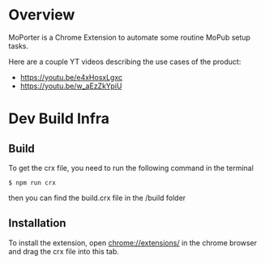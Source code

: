 # Overview

MoPorter is a Chrome Extension to automate some routine MoPub setup tasks.

Here are a couple YT videos describing the use cases of the product:

- https://youtu.be/e4xHosxLgxc
- https://youtu.be/w_aEzZkYpiU


# Dev Build Infra

## Build
To get the crx file, you need to run the following command in the terminal
```
$ npm run crx
```
then you can find the build.crx file in the /build folder

## Installation
To install the extension, open [chrome://extensions/](chrome://extensions/) in the chrome browser and drag the crx file into this tab.


